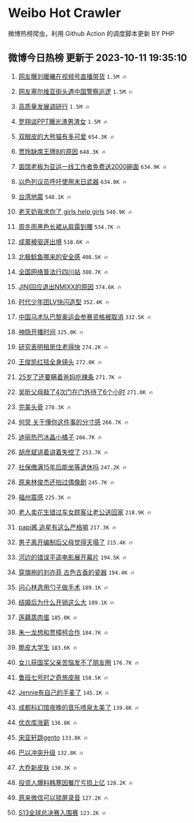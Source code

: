 # Weibo Hot Crawler 



微博热榜爬虫，利用 Github Action 的调度脚本更新 BY PHP 


## 微博今日热榜 更新于 2023-10-11 19:35:10 
1. [网友曝刘暖曦在视频号直播带货](https://s.weibo.com/weibo?q=%23%E7%BD%91%E5%8F%8B%E6%9B%9D%E5%88%98%E6%9A%96%E6%9B%A6%E5%9C%A8%E8%A7%86%E9%A2%91%E5%8F%B7%E7%9B%B4%E6%92%AD%E5%B8%A6%E8%B4%A7%23&t=31&band_rank=1&Refer=top) `1.5M 🔥` 

1. [网友塞尔维亚街头遇中国警察巡逻](https://s.weibo.com/weibo?q=%23%E7%BD%91%E5%8F%8B%E5%A1%9E%E5%B0%94%E7%BB%B4%E4%BA%9A%E8%A1%97%E5%A4%B4%E9%81%87%E4%B8%AD%E5%9B%BD%E8%AD%A6%E5%AF%9F%E5%B7%A1%E9%80%BB%23&t=31&band_rank=2&Refer=top) `1.5M 🔥` 

1. [高质量发展调研行](https://s.weibo.com/weibo?q=%23%E9%AB%98%E8%B4%A8%E9%87%8F%E5%8F%91%E5%B1%95%E8%B0%83%E7%A0%94%E8%A1%8C%23&t=31&band_rank=3&Refer=top) `1.5M 🔥` 

1. [罗翔谈PPT曝光渣男渣女](https://s.weibo.com/weibo?q=%23%E7%BD%97%E7%BF%94%E8%B0%88PPT%E6%9B%9D%E5%85%89%E6%B8%A3%E7%94%B7%E6%B8%A3%E5%A5%B3%23&t=31&band_rank=4&Refer=top) `1.5M 🔥` 

1. [双眼皮的大熊猫有多可爱](https://s.weibo.com/weibo?q=%23%E5%8F%8C%E7%9C%BC%E7%9A%AE%E7%9A%84%E5%A4%A7%E7%86%8A%E7%8C%AB%E6%9C%89%E5%A4%9A%E5%8F%AF%E7%88%B1%23&t=31&band_rank=5&Refer=top) `654.3K 🔥` 

1. [贾玲缺席王牌8的原因](https://s.weibo.com/weibo?q=%23%E8%B4%BE%E7%8E%B2%E7%BC%BA%E5%B8%AD%E7%8E%8B%E7%89%8C8%E7%9A%84%E5%8E%9F%E5%9B%A0%23&t=31&band_rank=6&Refer=top) `648.3K 🔥` 

1. [面馆老板为亚运一线工作者免费送2000碗面](https://s.weibo.com/weibo?q=%23%E9%9D%A2%E9%A6%86%E8%80%81%E6%9D%BF%E4%B8%BA%E4%BA%9A%E8%BF%90%E4%B8%80%E7%BA%BF%E5%B7%A5%E4%BD%9C%E8%80%85%E5%85%8D%E8%B4%B9%E9%80%812000%E7%A2%97%E9%9D%A2%23&t=31&band_rank=7&Refer=top) `634.9K 🔥` 

1. [以色列议员呼吁使用末日武器](https://s.weibo.com/weibo?q=%23%E4%BB%A5%E8%89%B2%E5%88%97%E8%AE%AE%E5%91%98%E5%91%BC%E5%90%81%E4%BD%BF%E7%94%A8%E6%9C%AB%E6%97%A5%E6%AD%A6%E5%99%A8%23&t=31&band_rank=8&Refer=top) `634.0K 🔥` 

1. [台湾地震](https://s.weibo.com/weibo?q=%E5%8F%B0%E6%B9%BE%E5%9C%B0%E9%9C%87&t=31&band_rank=9&Refer=top) `548.1K 🔥` 

1. [老天奶我求你了 girls help girls](https://s.weibo.com/weibo?q=%E8%80%81%E5%A4%A9%E5%A5%B6%E6%88%91%E6%B1%82%E4%BD%A0%E4%BA%86%20girls%20help%20girls&t=31&band_rank=10&Refer=top) `540.9K 🔥` 

1. [周冬雨黑色长裙从肩露到腰](https://s.weibo.com/weibo?q=%23%E5%91%A8%E5%86%AC%E9%9B%A8%E9%BB%91%E8%89%B2%E9%95%BF%E8%A3%99%E4%BB%8E%E8%82%A9%E9%9C%B2%E5%88%B0%E8%85%B0%23&t=31&band_rank=11&Refer=top) `534.7K 🔥` 

1. [成蕾被驱逐出境](https://s.weibo.com/weibo?q=%23%E6%88%90%E8%95%BE%E8%A2%AB%E9%A9%B1%E9%80%90%E5%87%BA%E5%A2%83%23&t=31&band_rank=12&Refer=top) `518.6K 🔥` 

1. [北极鲶鱼哪来的安全感](https://s.weibo.com/weibo?q=%23%E5%8C%97%E6%9E%81%E9%B2%B6%E9%B1%BC%E5%93%AA%E6%9D%A5%E7%9A%84%E5%AE%89%E5%85%A8%E6%84%9F%23&t=31&band_rank=13&Refer=top) `408.5K 🔥` 

1. [全国网络普法行四川站](https://s.weibo.com/weibo?q=%23%E5%85%A8%E5%9B%BD%E7%BD%91%E7%BB%9C%E6%99%AE%E6%B3%95%E8%A1%8C%E5%9B%9B%E5%B7%9D%E7%AB%99%23&t=31&band_rank=14&Refer=top) `380.7K 🔥` 

1. [JINI回应退出NMIXX的原因](https://s.weibo.com/weibo?q=%23JINI%E5%9B%9E%E5%BA%94%E9%80%80%E5%87%BANMIXX%E7%9A%84%E5%8E%9F%E5%9B%A0%23&t=31&band_rank=15&Refer=top) `374.6K 🔥` 

1. [时代少年团LV快闪造型](https://s.weibo.com/weibo?q=%23%E6%97%B6%E4%BB%A3%E5%B0%91%E5%B9%B4%E5%9B%A2LV%E5%BF%AB%E9%97%AA%E9%80%A0%E5%9E%8B%23&t=31&band_rank=16&Refer=top) `352.4K 🔥` 

1. [中国马术队巴黎奥运会参赛资格被取消](https://s.weibo.com/weibo?q=%23%E4%B8%AD%E5%9B%BD%E9%A9%AC%E6%9C%AF%E9%98%9F%E5%B7%B4%E9%BB%8E%E5%A5%A5%E8%BF%90%E4%BC%9A%E5%8F%82%E8%B5%9B%E8%B5%84%E6%A0%BC%E8%A2%AB%E5%8F%96%E6%B6%88%23&t=31&band_rank=17&Refer=top) `332.5K 🔥` 

1. [神隐开播时间](https://s.weibo.com/weibo?q=%E7%A5%9E%E9%9A%90%E5%BC%80%E6%92%AD%E6%97%B6%E9%97%B4&t=31&band_rank=18&Refer=top) `325.0K 🔥` 

1. [研究表明租房住老得快](https://s.weibo.com/weibo?q=%23%E7%A0%94%E7%A9%B6%E8%A1%A8%E6%98%8E%E7%A7%9F%E6%88%BF%E4%BD%8F%E8%80%81%E5%BE%97%E5%BF%AB%23&t=31&band_rank=19&Refer=top) `274.2K 🔥` 

1. [王俊凯红毯全身镜头](https://s.weibo.com/weibo?q=%23%E7%8E%8B%E4%BF%8A%E5%87%AF%E7%BA%A2%E6%AF%AF%E5%85%A8%E8%BA%AB%E9%95%9C%E5%A4%B4%23&t=31&band_rank=20&Refer=top) `272.0K 🔥` 

1. [25岁了还要瞒着爸妈吃辣条](https://s.weibo.com/weibo?q=%2325%E5%B2%81%E4%BA%86%E8%BF%98%E8%A6%81%E7%9E%92%E7%9D%80%E7%88%B8%E5%A6%88%E5%90%83%E8%BE%A3%E6%9D%A1%23&t=31&band_rank=21&Refer=top) `271.7K 🔥` 

1. [吴昕父母敲了4次门在门外待了6个小时](https://s.weibo.com/weibo?q=%23%E5%90%B4%E6%98%95%E7%88%B6%E6%AF%8D%E6%95%B2%E4%BA%864%E6%AC%A1%E9%97%A8%E5%9C%A8%E9%97%A8%E5%A4%96%E5%BE%85%E4%BA%866%E4%B8%AA%E5%B0%8F%E6%97%B6%23&t=31&band_rank=22&Refer=top) `271.0K 🔥` 

1. [完美头骨](https://s.weibo.com/weibo?q=%E5%AE%8C%E7%BE%8E%E5%A4%B4%E9%AA%A8&t=31&band_rank=23&Refer=top) `270.3K 🔥` 

1. [何炅 关于懂你这件事的分寸感](https://s.weibo.com/weibo?q=%E4%BD%95%E7%82%85%20%E5%85%B3%E4%BA%8E%E6%87%82%E4%BD%A0%E8%BF%99%E4%BB%B6%E4%BA%8B%E7%9A%84%E5%88%86%E5%AF%B8%E6%84%9F&t=31&band_rank=24&Refer=top) `266.7K 🔥` 

1. [迪丽热巴冰晶小橘子](https://s.weibo.com/weibo?q=%23%E8%BF%AA%E4%B8%BD%E7%83%AD%E5%B7%B4%E5%86%B0%E6%99%B6%E5%B0%8F%E6%A9%98%E5%AD%90%23&t=31&band_rank=25&Refer=top) `266.7K 🔥` 

1. [胡彦斌讲着讲着失控了](https://s.weibo.com/weibo?q=%23%E8%83%A1%E5%BD%A6%E6%96%8C%E8%AE%B2%E7%9D%80%E8%AE%B2%E7%9D%80%E5%A4%B1%E6%8E%A7%E4%BA%86%23&t=31&band_rank=26&Refer=top) `253.7K 🔥` 

1. [社保缴满15年后能坐等退休吗](https://s.weibo.com/weibo?q=%23%E7%A4%BE%E4%BF%9D%E7%BC%B4%E6%BB%A115%E5%B9%B4%E5%90%8E%E8%83%BD%E5%9D%90%E7%AD%89%E9%80%80%E4%BC%91%E5%90%97%23&t=31&band_rank=27&Refer=top) `247.2K 🔥` 

1. [原来林俊杰还拍过偶像剧](https://s.weibo.com/weibo?q=%23%E5%8E%9F%E6%9D%A5%E6%9E%97%E4%BF%8A%E6%9D%B0%E8%BF%98%E6%8B%8D%E8%BF%87%E5%81%B6%E5%83%8F%E5%89%A7%23&t=31&band_rank=28&Refer=top) `245.7K 🔥` 

1. [福州震感](https://s.weibo.com/weibo?q=%E7%A6%8F%E5%B7%9E%E9%9C%87%E6%84%9F&t=31&band_rank=29&Refer=top) `225.3K 🔥` 

1. [老人卖花生错过车女顾客让老公送回家](https://s.weibo.com/weibo?q=%23%E8%80%81%E4%BA%BA%E5%8D%96%E8%8A%B1%E7%94%9F%E9%94%99%E8%BF%87%E8%BD%A6%E5%A5%B3%E9%A1%BE%E5%AE%A2%E8%AE%A9%E8%80%81%E5%85%AC%E9%80%81%E5%9B%9E%E5%AE%B6%23&t=31&band_rank=30&Refer=top) `218.9K 🔥` 

1. [papi酱 追星有这么严格嘛](https://s.weibo.com/weibo?q=papi%E9%85%B1%20%E8%BF%BD%E6%98%9F%E6%9C%89%E8%BF%99%E4%B9%88%E4%B8%A5%E6%A0%BC%E5%98%9B&t=31&band_rank=31&Refer=top) `217.3K 🔥` 

1. [男子离开编制后父母觉得天塌了](https://s.weibo.com/weibo?q=%23%E7%94%B7%E5%AD%90%E7%A6%BB%E5%BC%80%E7%BC%96%E5%88%B6%E5%90%8E%E7%88%B6%E6%AF%8D%E8%A7%89%E5%BE%97%E5%A4%A9%E5%A1%8C%E4%BA%86%23&t=31&band_rank=32&Refer=top) `215.4K 🔥` 

1. [河边的错误平遥电影展开幕片](https://s.weibo.com/weibo?q=%E6%B2%B3%E8%BE%B9%E7%9A%84%E9%94%99%E8%AF%AF%E5%B9%B3%E9%81%A5%E7%94%B5%E5%BD%B1%E5%B1%95%E5%BC%80%E5%B9%95%E7%89%87&t=31&band_rank=33&Refer=top) `194.5K 🔥` 

1. [穿旗袍的刘亦菲 古色古香的瓷器](https://s.weibo.com/weibo?q=%E7%A9%BF%E6%97%97%E8%A2%8D%E7%9A%84%E5%88%98%E4%BA%A6%E8%8F%B2%20%E5%8F%A4%E8%89%B2%E5%8F%A4%E9%A6%99%E7%9A%84%E7%93%B7%E5%99%A8&t=31&band_rank=34&Refer=top) `194.4K 🔥` 

1. [问心林逸用勺子做手术](https://s.weibo.com/weibo?q=%23%E9%97%AE%E5%BF%83%E6%9E%97%E9%80%B8%E7%94%A8%E5%8B%BA%E5%AD%90%E5%81%9A%E6%89%8B%E6%9C%AF%23&t=31&band_rank=35&Refer=top) `189.1K 🔥` 

1. [结婚后为什么开销这么大](https://s.weibo.com/weibo?q=%E7%BB%93%E5%A9%9A%E5%90%8E%E4%B8%BA%E4%BB%80%E4%B9%88%E5%BC%80%E9%94%80%E8%BF%99%E4%B9%88%E5%A4%A7&t=31&band_rank=36&Refer=top) `189.1K 🔥` 

1. [莲藕蒸肉蛋](https://s.weibo.com/weibo?q=%E8%8E%B2%E8%97%95%E8%92%B8%E8%82%89%E8%9B%8B&t=31&band_rank=37&Refer=top) `185.0K 🔥` 

1. [朱一龙想和贾樟柯合作](https://s.weibo.com/weibo?q=%23%E6%9C%B1%E4%B8%80%E9%BE%99%E6%83%B3%E5%92%8C%E8%B4%BE%E6%A8%9F%E6%9F%AF%E5%90%88%E4%BD%9C%23&t=31&band_rank=38&Refer=top) `184.7K 🔥` 

1. [脆皮大学生](https://s.weibo.com/weibo?q=%E8%84%86%E7%9A%AE%E5%A4%A7%E5%AD%A6%E7%94%9F&t=31&band_rank=39&Refer=top) `183.6K 🔥` 

1. [女儿获国奖父亲苦恼发不了朋友圈](https://s.weibo.com/weibo?q=%23%E5%A5%B3%E5%84%BF%E8%8E%B7%E5%9B%BD%E5%A5%96%E7%88%B6%E4%BA%B2%E8%8B%A6%E6%81%BC%E5%8F%91%E4%B8%8D%E4%BA%86%E6%9C%8B%E5%8F%8B%E5%9C%88%23&t=31&band_rank=40&Refer=top) `176.7K 🔥` 

1. [鲁班七号时之奇旅皮肤](https://s.weibo.com/weibo?q=%23%E9%B2%81%E7%8F%AD%E4%B8%83%E5%8F%B7%E6%97%B6%E4%B9%8B%E5%A5%87%E6%97%85%E7%9A%AE%E8%82%A4%23&t=31&band_rank=41&Refer=top) `158.5K 🔥` 

1. [Jennie有自己的手麦了](https://s.weibo.com/weibo?q=%23Jennie%E6%9C%89%E8%87%AA%E5%B7%B1%E7%9A%84%E6%89%8B%E9%BA%A6%E4%BA%86%23&t=31&band_rank=42&Refer=top) `145.1K 🔥` 

1. [成都科幻馆夜晚的音乐喷泉太美了](https://s.weibo.com/weibo?q=%23%E6%88%90%E9%83%BD%E7%A7%91%E5%B9%BB%E9%A6%86%E5%A4%9C%E6%99%9A%E7%9A%84%E9%9F%B3%E4%B9%90%E5%96%B7%E6%B3%89%E5%A4%AA%E7%BE%8E%E4%BA%86%23&t=31&band_rank=43&Refer=top) `139.8K 🔥` 

1. [优衣库涨薪](https://s.weibo.com/weibo?q=%23%E4%BC%98%E8%A1%A3%E5%BA%93%E6%B6%A8%E8%96%AA%23&t=31&band_rank=44&Refer=top) `136.8K 🔥` 

1. [宋亚轩跳gento](https://s.weibo.com/weibo?q=%23%E5%AE%8B%E4%BA%9A%E8%BD%A9%E8%B7%B3gento%23&t=31&band_rank=45&Refer=top) `133.8K 🔥` 

1. [巴以冲突升级](https://s.weibo.com/weibo?q=%23%E5%B7%B4%E4%BB%A5%E5%86%B2%E7%AA%81%E5%8D%87%E7%BA%A7%23&t=31&band_rank=46&Refer=top) `132.8K 🔥` 

1. [大乔新皮肤](https://s.weibo.com/weibo?q=%E5%A4%A7%E4%B9%94%E6%96%B0%E7%9A%AE%E8%82%A4&t=31&band_rank=47&Refer=top) `130.3K 🔥` 

1. [投资人爆料韩寒因餐厅亏损上亿](https://s.weibo.com/weibo?q=%23%E6%8A%95%E8%B5%84%E4%BA%BA%E7%88%86%E6%96%99%E9%9F%A9%E5%AF%92%E5%9B%A0%E9%A4%90%E5%8E%85%E4%BA%8F%E6%8D%9F%E4%B8%8A%E4%BA%BF%23&t=31&band_rank=48&Refer=top) `128.2K 🔥` 

1. [原来微信可以锁屏录音](https://s.weibo.com/weibo?q=%23%E5%8E%9F%E6%9D%A5%E5%BE%AE%E4%BF%A1%E5%8F%AF%E4%BB%A5%E9%94%81%E5%B1%8F%E5%BD%95%E9%9F%B3%23&t=31&band_rank=49&Refer=top) `127.2K 🔥` 

1. [S13全球总决赛入围赛](https://s.weibo.com/weibo?q=S13%E5%85%A8%E7%90%83%E6%80%BB%E5%86%B3%E8%B5%9B%E5%85%A5%E5%9B%B4%E8%B5%9B&t=31&band_rank=50&Refer=top) `123.2K 🔥` 


